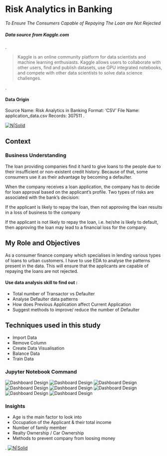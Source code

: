 # Risk Analytics in Banking
 _To Ensure The Consumers Capable of Repaying The Loan are Not Rejected_


##### Data source from _Kaggle.com_ 
.

>
>Kaggle is an online community platform for data scientists and machine learning enthusiasts. Kaggle allows users to collaborate with other users, find and publish datasets, use GPU integrated notebooks, and compete with other data scientists to solve data science challenges.

.
#### Data Origin
Source Name:		Risk Analytics in Banking
Format:		‘CSV’
File Name:	 application_data.csv 
Records:	 307511
.


[![N|Solid](https://imgur.com/i7f3esp.png)](https://www.kaggle.com/datasets/stephenpolozoff/top-beer-information?select=beer_data_set.csv)  

## Context
### Business Understanding
The loan providing companies find it hard to give loans to the people due to their insufficient or non-existent credit history. Because of that, some consumers use it as their advantage by becoming a defaulter. 

When the company receives a loan application, the company has to decide for loan approval based on the applicant’s profile. Two types of risks are associated with the bank’s decision:

If the applicant is likely to repay the loan, then not approving the loan results in a loss of business to the company

If the applicant is not likely to repay the loan, i.e. he/she is likely to default, then approving the loan may lead to a financial loss for the company.


## My Role and Objectives 

As a consumer finance company which specialises in lending various types of loans to urban customers. I have to use EDA to analyse the patterns present in the data. This will ensure that the applicants are capable of repaying the loans are not rejected.

#### Use data analysis skill to find out :
- Total number of Transactor vs Defaulter
-  Analyse Defaulter data patterns
-  How does Previous Application affect Current Application
-  Suggest methods to improve/ reduce the number of Defaulter

## Techniques used in this study

- Import Data
- Remove Column
- Create Data Visualisation
- Balance Data
- Train Data

### Jupyter Notebook Command
![Dashboard Design](https://imgur.com/TCd8HmW.jpg)
![Dashboard Design](https://imgur.com/P9FKZZx.jpg)
![Dashboard Design](https://imgur.com/wNyC5ol.jpg)
![Dashboard Design](https://imgur.com/M9G5cHO.jpg)
![Dashboard Design](https://imgur.com/WArhEP7.jpg)
![Dashboard Design](https://imgur.com/dw4R94G.jpg)
![Dashboard Design](https://imgur.com/Srk2Mjx.jpg)
![Dashboard Design](https://imgur.com/D819FkE.jpg)

### Insights


- Age is the main factor to look into
- Occupation of the Applicant & their total income
- Number of family member
- Realty Ownership / Car Ownership
- Methods to prevent company from loosing money


.
[![N|Solid](https://imgur.com/6O6LS3g.png)](https://www.linkedin.com/in/mokko-tan-3222b91b4/)  
